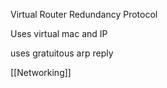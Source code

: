 Virtual Router Redundancy Protocol 

Uses virtual mac and IP

uses gratuitous arp reply 

[[Networking]]